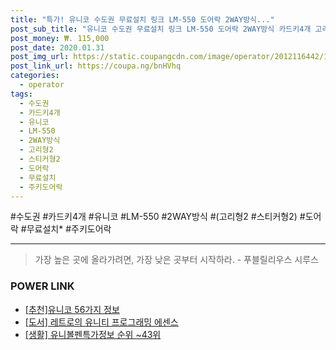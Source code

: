 ```yaml
--- 
title: "특가! 유니코 수도권 무료설치 링크 LM-550 도어락 2WAY방식..." 
post_sub_title: "유니코 수도권 무료설치 링크 LM-550 도어락 2WAY방식 카드키4개 고리형2 스티커형2 주키도어락, 1개" 
post_money: ₩. 115,000 
post_date: 2020.01.31 
post_img_url: https://static.coupangcdn.com/image/operator/2012116442/1ab485c8-19ea-e5c6-1a8f-4574eab308ee.jpg 
post_link_url: https://coupa.ng/bnHVhq 
categories: 
  - operator 
tags: 
  - 수도권 
  - 카드키4개 
  - 유니코 
  - LM-550 
  - 2WAY방식 
  - 고리형2 
  - 스티커형2
  - 도어락 
  - 무료설치
  - 주키도어락 
--- 
```

  #수도권 #카드키4개 #유니코 #LM-550 #2WAY방식 #(고리형2 #스티커형2) #도어락 #무료설치* #주키도어락 
<hr> 

> 가장 높은 곳에 올라가려면, 가장 낮은 곳부터 시작하라. - 푸블릴리우스 시루스 


### POWER LINK

* <a href="https://blog.naver.com/fasyy4321/221791172788" target="_blank">[추천]유니코 56가지 정보</a>
* <a href="https://blog.naver.com/santokki14/221785483069" target="_blank">[도서] 레트로의 유니티 프로그래밍 에센스</a>
* <a href="https://blog.naver.com/fasyy4321/221772063744" target="_blank"> [생활] 유니볼펜특가정보 순위 ~43위</a>
